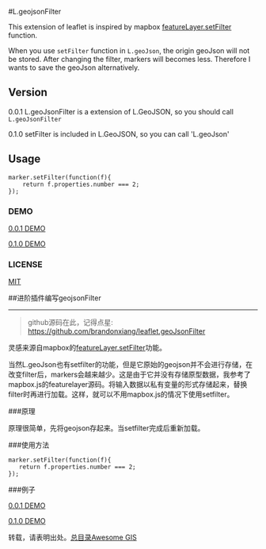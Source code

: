 #L.geojsonFilter

This extension of leaflet is inspired by mapbox [featureLayer.setFilter](https://www.mapbox.com/mapbox.js/api/v2.4.0/l-mapbox-featurelayer/#section-featurelayer-setfilter) function.

When you use `setFilter` function in `L.geoJson`, the origin geoJson will not be stored. After changing the filter, markers will becomes less. Therefore I wants to save the geoJson alternatively.  

## Version

0.0.1 L.geoJsonFilter is a extension of L.GeoJSON, so you should call `L.geoJsonFilter`

0.1.0 setFilter is included in L.GeoJSON, so you can call 'L.geoJson'

## Usage

```
marker.setFilter(function(f){
    return f.properties.number === 2;
});
```

### DEMO

[0.0.1 DEMO](http://brandonxiang.github.io/leaflet.geoJsonFilter/0.0.1/)

[0.1.0 DEMO](http://brandonxiang.github.io/leaflet.geoJsonFilter/0.1.0/)

### LICENSE

[MIT](LICENSE)


##进阶插件编写geojsonFilter

----------------------------------

> github源码在此，记得点星:
https://github.com/brandonxiang/leaflet.geoJsonFilter

灵感来源自mapbox的[featureLayer.setFilter](https://www.mapbox.com/mapbox.js/api/v2.4.0/l-mapbox-featurelayer/#section-featurelayer-setfilter)功能。

当然L.geoJson也有setfilter的功能，但是它原始的geojson并不会进行存储，在改变filter后，markers会越来越少。这是由于它并没有存储原型数据，我参考了mapbox.js的featurelayer源码。将输入数据以私有变量的形式存储起来，替换filter时再进行加载。这样，就可以不用mapbox.js的情况下使用setfilter。

###原理

原理很简单，先将geojson存起来。当setfilter完成后重新加载。

###使用方法
```
marker.setFilter(function(f){
   return f.properties.number === 2;
});
```

###例子

[0.0.1 DEMO](http://brandonxiang.github.io/leaflet.geoJsonFilter/0.0.1/)

[0.1.0 DEMO](http://brandonxiang.github.io/leaflet.geoJsonFilter/0.1.0/)

转载，请表明出处。[总目录Awesome GIS](http://www.jianshu.com/p/3b3efa92dd6d)
